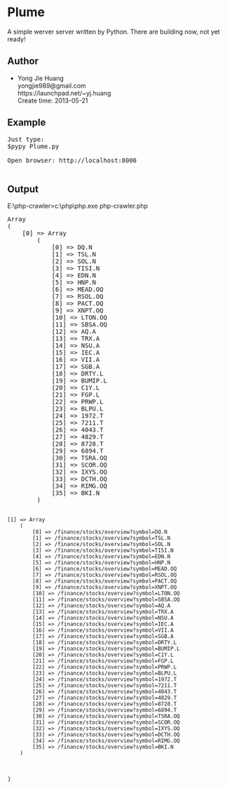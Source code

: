 <h1>Plume</h1>

<p>
    A simple werver server written by Python. There are building now, not yet ready!
</p>

<h2>Author</h2>
<ul>
<li>
    Yong Jie Huang<br>
    yongjie989@gmail.com<br>
    https://launchpad.net/~yj.huang<br>
    Create time: 2013-05-21
</li>
</ul>

<h2>Example</h2>

<pre>
Just type:
$pypy Plume.py 

Open browser: http://localhost:8000

</pre>

<h2>Output</h2>
E:\php-crawler>c:\php\php.exe php-crawler.php <br>
<pre>
Array
(
    [0] => Array
        (
            [0] => DQ.N
            [1] => TSL.N
            [2] => SOL.N
            [3] => TISI.N
            [4] => EDN.N
            [5] => HNP.N
            [6] => MEAD.OQ
            [7] => RSOL.OQ
            [8] => PACT.OQ
            [9] => XNPT.OQ
            [10] => LTON.OQ
            [11] => SBSA.OQ
            [12] => AQ.A
            [13] => TRX.A
            [14] => NSU.A
            [15] => IEC.A
            [16] => VII.A
            [17] => SGB.A
            [18] => DRTY.L
            [19] => BUMIP.L
            [20] => C1Y.L
            [21] => FGP.L
            [22] => PRWP.L
            [23] => BLPU.L
            [24] => 1972.T
            [25] => 7211.T
            [26] => 4043.T
            [27] => 4829.T
            [28] => 8728.T
            [29] => 6894.T
            [30] => TSRA.OQ
            [31] => SCOR.OQ
            [32] => IXYS.OQ
            [33] => DCTH.OQ
            [34] => RIMG.OQ
            [35] => BKI.N
        )

    [1] => Array
        (
            [0] => /finance/stocks/overview?symbol=DQ.N
            [1] => /finance/stocks/overview?symbol=TSL.N
            [2] => /finance/stocks/overview?symbol=SOL.N
            [3] => /finance/stocks/overview?symbol=TISI.N
            [4] => /finance/stocks/overview?symbol=EDN.N
            [5] => /finance/stocks/overview?symbol=HNP.N
            [6] => /finance/stocks/overview?symbol=MEAD.OQ
            [7] => /finance/stocks/overview?symbol=RSOL.OQ
            [8] => /finance/stocks/overview?symbol=PACT.OQ
            [9] => /finance/stocks/overview?symbol=XNPT.OQ
            [10] => /finance/stocks/overview?symbol=LTON.OQ
            [11] => /finance/stocks/overview?symbol=SBSA.OQ
            [12] => /finance/stocks/overview?symbol=AQ.A
            [13] => /finance/stocks/overview?symbol=TRX.A
            [14] => /finance/stocks/overview?symbol=NSU.A
            [15] => /finance/stocks/overview?symbol=IEC.A
            [16] => /finance/stocks/overview?symbol=VII.A
            [17] => /finance/stocks/overview?symbol=SGB.A
            [18] => /finance/stocks/overview?symbol=DRTY.L
            [19] => /finance/stocks/overview?symbol=BUMIP.L
            [20] => /finance/stocks/overview?symbol=C1Y.L
            [21] => /finance/stocks/overview?symbol=FGP.L
            [22] => /finance/stocks/overview?symbol=PRWP.L
            [23] => /finance/stocks/overview?symbol=BLPU.L
            [24] => /finance/stocks/overview?symbol=1972.T
            [25] => /finance/stocks/overview?symbol=7211.T
            [26] => /finance/stocks/overview?symbol=4043.T
            [27] => /finance/stocks/overview?symbol=4829.T
            [28] => /finance/stocks/overview?symbol=8728.T
            [29] => /finance/stocks/overview?symbol=6894.T
            [30] => /finance/stocks/overview?symbol=TSRA.OQ
            [31] => /finance/stocks/overview?symbol=SCOR.OQ
            [32] => /finance/stocks/overview?symbol=IXYS.OQ
            [33] => /finance/stocks/overview?symbol=DCTH.OQ
            [34] => /finance/stocks/overview?symbol=RIMG.OQ
            [35] => /finance/stocks/overview?symbol=BKI.N
        )

)
</pre>
